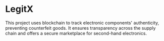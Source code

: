# LegitX
This project uses blockchain to track electronic components' authenticity, preventing counterfeit goods. It ensures transparency across the supply chain and offers a secure marketplace for second-hand electronics.
